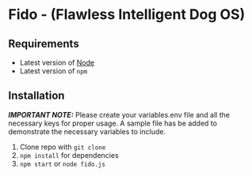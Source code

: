 Fido - (**F**lawless **I**ntelligent **D**og **O**S)
================================================================

Requirements
------------
* Latest version of [Node](https://nodejs.org/en/)
* Latest version of `npm`


Installation
------------

**_IMPORTANT NOTE:_** Please create your variables.env file and all the necessary keys for proper usage. A sample file has be added to demonstrate the necessary variables to include.

1. Clone repo with `git clone`
2. `npm install` for dependencies
3. `npm start` or `node fido.js`
